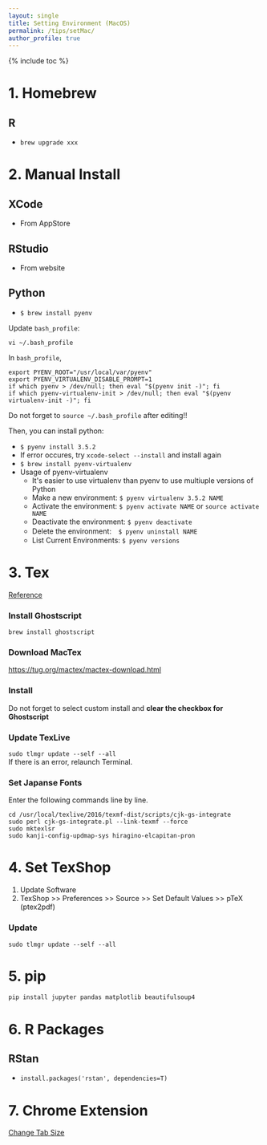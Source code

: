 ```yaml
---
layout: single
title: Setting Environment (MacOS)
permalink: /tips/setMac/
author_profile: true
---
```

{% include toc %}

# 1. Homebrew
## R
* `brew upgrade xxx`

# 2. Manual Install
## XCode
* From AppStore

## RStudio
* From website

## Python
* `$ brew install pyenv`

Update `bash_profile`:
```
vi ~/.bash_profile
```
In `bash_profile`,
```terminal
export PYENV_ROOT="/usr/local/var/pyenv"
export PYENV_VIRTUALENV_DISABLE_PROMPT=1
if which pyenv > /dev/null; then eval "$(pyenv init -)"; fi
if which pyenv-virtualenv-init > /dev/null; then eval "$(pyenv virtualenv-init -)"; fi
```
Do not forget to `source ~/.bash_profile` after editing!!
  
Then, you can install python:
* `$ pyenv install 3.5.2` 
 * If error occures, try `xcode-select --install` and install again
* `$ brew install pyenv-virtualenv`
* Usage of pyenv-virtualenv
  * It's easier to use virtualenv than pyenv to use multiuple versions of Python
  * Make a new environment: `$ pyenv virtualenv 3.5.2 NAME`
  * Activate the environment: `$ pyenv activate NAME` or `source activate NAME`
  * Deactivate the environment: `$ pyenv deactivate`
  * Delete the environment:　`$ pyenv uninstall NAME`
  * List Current Environments: `$ pyenv versions`
  
# 3. Tex
[Reference](http://qiita.com/hideaki_polisci/items/3afd204449c6cdd995c9)

### Install Ghostscript
`brew install ghostscript`

### Download MacTex
https://tug.org/mactex/mactex-download.html

### Install
Do not forget to select custom install and **clear the checkbox for Ghostscript**

### Update TexLive
`sudo tlmgr update --self --all`   
If there is an error, relaunch Terminal.

### Set Japanse Fonts
Enter the following commands line by line.
```
cd /usr/local/texlive/2016/texmf-dist/scripts/cjk-gs-integrate
sudo perl cjk-gs-integrate.pl --link-texmf --force
sudo mktexlsr
sudo kanji-config-updmap-sys hiragino-elcapitan-pron
```

# 4. Set TexShop
1. Update Software
2. TexShop >> Preferences >> Source >> Set Default Values >> pTeX (ptex2pdf)

### Update
`sudo tlmgr update --self --all`

  
# 5. pip
`pip install jupyter pandas matplotlib beautifulsoup4`

   
# 6. R Packages
## RStan
* `install.packages('rstan', dependencies=T)`

# 7. Chrome Extension
[Change Tab Size](https://github.com/Shusei-E/tab-size-on-github)

